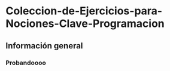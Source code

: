 # Coleccion-de-Ejercicios-para-Nociones-Clave-Programacion

## Información general

### Probandoooo

